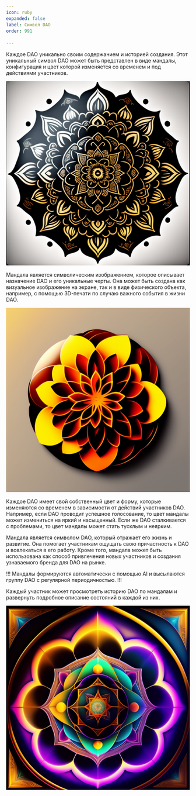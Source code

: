 ```yaml
---
icon: ruby
expanded: false
label: Символ DAO
order: 991

---
```

Каждое DAO уникально своим содержанием и историей создания. Этот уникальный символ DAO может быть представлен в виде мандалы, конфигурация и цвет которой изменяется со временем и под действиями участников. 

![](/static/Mandala.jpg)

Мандала является символическим изображением, которое описывает назначение DAO и его уникальные черты. Она может быть создана как визуальное изображение на экране, так и в виде физического объекта, например, с помощью 3D-печати по случаю важного события в жизни DAO.

![](/static/mandala4.jpg)

Каждое DAO имеет свой собственный цвет и форму, которые изменяются со временем в зависимости от действий участников DAO. Например, если DAO проводит успешное голосование, то цвет мандалы может измениться на яркий и насыщенный. Если же DAO сталкивается с проблемами, то цвет мандалы может стать тусклым и неярким.

Мандала является символом DAO, который отражает его жизнь и развитие. Она помогает участникам ощущать свою причастность к DAO и вовлекаться в его работу. Кроме того, мандала может быть использована как способ привлечения новых участников и создания узнаваемого бренда для DAO на рынке.

!!!
Мандалы формируются автоматически с помощью AI и высылаются группу DAO с регулярной периодичностью. 
!!!

Каждый участник может просмотреть историю DAO по мандалам и развернуть подробное описание состояний в каждой из них. 

![](/static/mandala3.jpg)